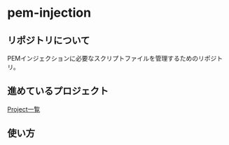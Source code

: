 # pem-injection


## リポジトリについて
PEMインジェクションに必要なスクリプトファイルを管理するためのリポジトリ。

## 進めているプロジェクト
[Project一覧](https://github.com/gw-pem/pem-injection/projects)

## 使い方